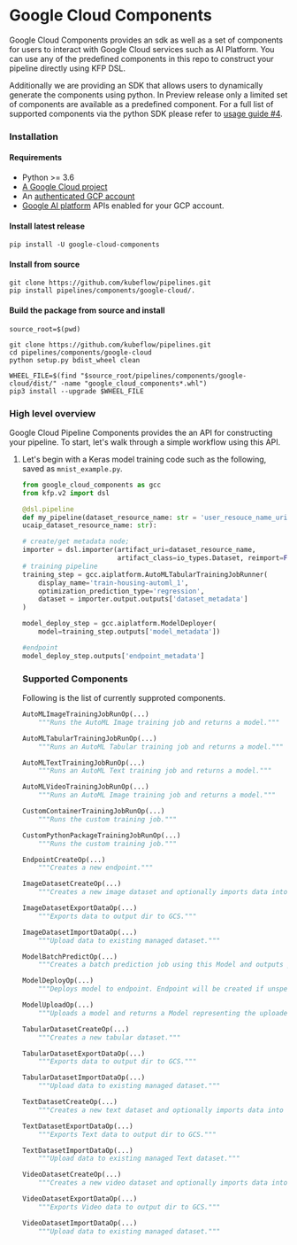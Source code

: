 # Google Cloud Components

Google Cloud Components provides an sdk as well as a set of components for users
to interact with Google Cloud services such as AI Platform. You can use any of
the predefined components in this repo to construct your pipeline directly using
KFP DSL.

Additionally we are providing an SDK that allows users to dynamically generate
the components using python. In Preview release only a limited set of components
are available as a predefined component. For a full list of supported components
via the python SDK please refer to [usage guide #4](#usage-guide).

### Installation

#### Requirements

-   Python >= 3.6
-   [A Google Cloud project](https://cloud.google.com/ai-platform/docs/getting-started-keras#set_up_your_project)
-   An
    [authenticated GCP account](https://cloud.google.com/ai-platform/docs/getting-started-keras#authenticate_your_gcp_account)
-   [Google AI platform](https://cloud.google.com/ai-platform/) APIs enabled for
    your GCP account.

#### Install latest release

```shell
pip install -U google-cloud-components
```

#### Install from source

```shell
git clone https://github.com/kubeflow/pipelines.git
pip install pipelines/components/google-cloud/.
```

#### Build the package from source and install

```shell
source_root=$(pwd)

git clone https://github.com/kubeflow/pipelines.git
cd pipelines/components/google-cloud
python setup.py bdist_wheel clean

WHEEL_FILE=$(find "$source_root/pipelines/components/google-cloud/dist/" -name "google_cloud_components*.whl")
pip3 install --upgrade $WHEEL_FILE
```

### High level overview

Google Cloud Pipeline Components provides the an API for constructing your pipeline. To
start, let's walk through a simple workflow using this API.

1.  Let's begin with a Keras model training code such as the following, saved as
    `mnist_example.py`.

    ```python
    from google_cloud_components as gcc
    from kfp.v2 import dsl

    @dsl.pipeline
    def my_pipeline(dataset_resource_name: str = 'user_resouce_name_uri')
    ucaip_dataset_resource_name: str):

    # create/get metadata node;
    importer = dsl.importer(artifact_uri=dataset_resource_name,
                            artifact_class=io_types.Dataset, reimport=False)
    # training pipeline
    training_step = gcc.aiplatform.AutoMLTabularTrainingJobRunner(
        display_name='train-housing-automl_1',
        optimization_prediction_type='regression',
        dataset = importer.output.outputs['dataset_metadata']
    )

    model_deploy_step = gcc.aiplatform.ModelDeployer(
        model=training_step.outputs['model_metadata'])

    #endpoint
    model_deploy_step.outputs['endpoint_metadata']
    ```


    ### Supported Components 
    Following is the list of currently supproted components. 

    ```python
    AutoMLImageTrainingJobRunOp(...)
        """Runs the AutoML Image training job and returns a model."""

    AutoMLTabularTrainingJobRunOp(...)
        """Runs an AutoML Tabular training job and returns a model."""

    AutoMLTextTrainingJobRunOp(...)
        """Runs an AutoML Text training job and returns a model."""

    AutoMLVideoTrainingJobRunOp(...)
        """Runs an AutoML Image training job and returns a model."""

    CustomContainerTrainingJobRunOp(...)
        """Runs the custom training job."""

    CustomPythonPackageTrainingJobRunOp(...)
        """Runs the custom training job."""

    EndpointCreateOp(...)
        """Creates a new endpoint."""

    ImageDatasetCreateOp(...)
        """Creates a new image dataset and optionally imports data into dataset when"""

    ImageDatasetExportDataOp(...)
        """Exports data to output dir to GCS."""

    ImageDatasetImportDataOp(...)
        """Upload data to existing managed dataset."""

    ModelBatchPredictOp(...)
        """Creates a batch prediction job using this Model and outputs prediction"""

    ModelDeployOp(...)
        """Deploys model to endpoint. Endpoint will be created if unspecified."""

    ModelUploadOp(...)
        """Uploads a model and returns a Model representing the uploaded Model resource."""

    TabularDatasetCreateOp(...)
        """Creates a new tabular dataset."""

    TabularDatasetExportDataOp(...)
        """Exports data to output dir to GCS."""

    TabularDatasetImportDataOp(...)
        """Upload data to existing managed dataset."""

    TextDatasetCreateOp(...)
        """Creates a new text dataset and optionally imports data into dataset when"""

    TextDatasetExportDataOp(...)
        """Exports Text data to output dir to GCS."""

    TextDatasetImportDataOp(...)
        """Upload data to existing managed Text dataset."""

    VideoDatasetCreateOp(...)
        """Creates a new video dataset and optionally imports data into dataset when"""

    VideoDatasetExportDataOp(...)
        """Exports Video data to output dir to GCS."""

    VideoDatasetImportDataOp(...)
        """Upload data to existing managed dataset."""
    ```
